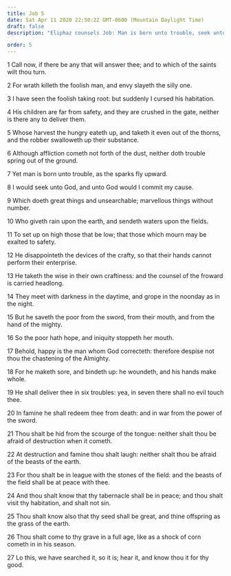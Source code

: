 ```yaml
---
title: Job 5
date: Sat Apr 11 2020 22:50:22 GMT-0600 (Mountain Daylight Time)
draft: false
description: "Eliphaz counsels Job: Man is born unto trouble, seek unto God, and happy is the man whom God corrects."

order: 5
---
```

    
1 Call now, if there be any that will answer thee; and to which of the saints wilt thou turn.

2 For wrath killeth the foolish man, and envy slayeth the silly one.

3 I have seen the foolish taking root: but suddenly I cursed his habitation.

4 His children are far from safety, and they are crushed in the gate, neither is there any to deliver them.

5 Whose harvest the hungry eateth up, and taketh it even out of the thorns, and the robber swalloweth up their substance.

6 Although affliction cometh not forth of the dust, neither doth trouble spring out of the ground.

7 Yet man is born unto trouble, as the sparks fly upward.

8 I would seek unto God, and unto God would I commit my cause.

9 Which doeth great things and unsearchable; marvellous things without number.

10 Who giveth rain upon the earth, and sendeth waters upon the fields.

11 To set up on high those that be low; that those which mourn may be exalted to safety.

12 He disappointeth the devices of the crafty, so that their hands cannot perform their enterprise.

13 He taketh the wise in their own craftiness: and the counsel of the froward is carried headlong.

14 They meet with darkness in the daytime, and grope in the noonday as in the night.

15 But he saveth the poor from the sword, from their mouth, and from the hand of the mighty.

16 So the poor hath hope, and iniquity stoppeth her mouth.

17 Behold, happy is the man whom God correcteth: therefore despise not thou the chastening of the Almighty.

18 For he maketh sore, and bindeth up: he woundeth, and his hands make whole.

19 He shall deliver thee in six troubles: yea, in seven there shall no evil touch thee.

20 In famine he shall redeem thee from death: and in war from the power of the sword.

21 Thou shalt be hid from the scourge of the tongue: neither shalt thou be afraid of destruction when it cometh.

22 At destruction and famine thou shalt laugh: neither shalt thou be afraid of the beasts of the earth.

23 For thou shalt be in league with the stones of the field: and the beasts of the field shall be at peace with thee.

24 And thou shalt know that thy tabernacle shall be in peace; and thou shalt visit thy habitation, and shalt not sin.

25 Thou shalt know also that thy seed shall be great, and thine offspring as the grass of the earth.

26 Thou shalt come to thy grave in a full age, like as a shock of corn cometh in in his season.

27 Lo this, we have searched it, so it is; hear it, and know thou it for thy good.
